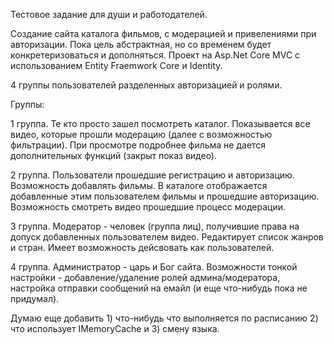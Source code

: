 Тестовое задание для души и работодателей.

Создание сайта каталога фильмов, с модерацией и привелениями при авторизации. Пока цель абстрактная, но со временем будет конкретеризоваться и дополняться.
Проект на Asp.Net Core MVC с использованием Entity Fraemwork Core и Identity. 

4 группы пользователей разделенных авторизацией и ролями.

Группы:

1 группа. Те кто просто зашел посмотреть каталог. Показывается все видео, которые прошли модерацию (далее с возможностью фильтрации). При просмотре подробнее фильма не дается дополнительных функций (закрыт показ видео).

2 группа. Пользователи прошедшие регистрацию и авторизацию. Возможность добавлять фильмы. В каталоге отображается добавленные этим пользователем фильмы и прошедшие авторизацию. Возможность смотреть видео прошедшие процесс модерации.

3 группа. Модератор - человек (группа лиц), получившие права на допуск добавленных пользователем видео. Редактирует список жанров и стран. Имеет возможность дейсвовать как пользователей.

4 группа. Администратор - царь и Бог сайта. Возможности тонкой настройки - добавление/удаление ролей админа/модератора, настройка отправки сообщений на емайл (и еще что-нибудь пока не придумал).

Думаю еще добавить 1) что-нибудь что выполняется по расписанию 2) что использует IMemoryCache и 3) смену языка.
